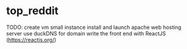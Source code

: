 # top_reddit

TODO:
create vm small instance
install and launch apache web hosting server
use duckDNS for domain
write the front end with ReactJS (https://reactjs.org/)
